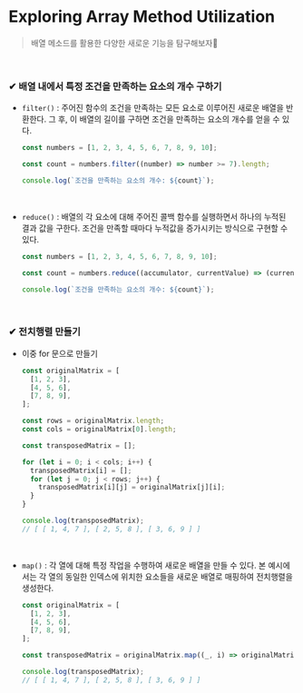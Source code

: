 # Exploring Array Method Utilization

> 배열 메소드를 활용한 다양한 새로운 기능을 탐구해보자👀

<br>

### ✔ 배열 내에서 특정 조건을 만족하는 요소의 개수 구하기

- `filter()` : 주어진 함수의 조건을 만족하는 모든 요소로 이루어진 새로운 배열을 반환한다. 그 후, 이 배열의 길이를 구하면 조건을 만족하는 요소의 개수를 얻을 수 있다.

  ```javascript
  const numbers = [1, 2, 3, 4, 5, 6, 7, 8, 9, 10];

  const count = numbers.filter((number) => number >= 7).length;

  console.log(`조건을 만족하는 요소의 개수: ${count}`);
  ```

<br>

- `reduce()` : 배열의 각 요소에 대해 주어진 콜백 함수를 실행하면서 하나의 누적된 결과 값을 구한다. 조건을 만족할 때마다 누적값을 증가시키는 방식으로 구현할 수 있다.

  ```javascript
  const numbers = [1, 2, 3, 4, 5, 6, 7, 8, 9, 10];

  const count = numbers.reduce((accumulator, currentValue) => (currentValue >= 7 ? accumulator + 1 : accumulator), 0);

  console.log(`조건을 만족하는 요소의 개수: ${count}`);
  ```

<br>

### ✔ 전치행렬 만들기

- 이중 for 문으로 만들기

  ```javascript
  const originalMatrix = [
    [1, 2, 3],
    [4, 5, 6],
    [7, 8, 9],
  ];

  const rows = originalMatrix.length;
  const cols = originalMatrix[0].length;

  const transposedMatrix = [];

  for (let i = 0; i < cols; i++) {
    transposedMatrix[i] = [];
    for (let j = 0; j < rows; j++) {
      transposedMatrix[i][j] = originalMatrix[j][i];
    }
  }

  console.log(transposedMatrix);
  // [ [ 1, 4, 7 ], [ 2, 5, 8 ], [ 3, 6, 9 ] ]
  ```

  <br>

- `map()` : 각 열에 대해 특정 작업을 수행하여 새로운 배열을 만들 수 있다. 본 예시에서는 각 열의 동일한 인덱스에 위치한 요소들을 새로운 배열로 매핑하여 전치행렬을 생성한다.

  ```javascript
  const originalMatrix = [
    [1, 2, 3],
    [4, 5, 6],
    [7, 8, 9],
  ];

  const transposedMatrix = originalMatrix.map((_, i) => originalMatrix.map((row) => row[i]));

  console.log(transposedMatrix);
  // [ [ 1, 4, 7 ], [ 2, 5, 8 ], [ 3, 6, 9 ] ]
  ```
